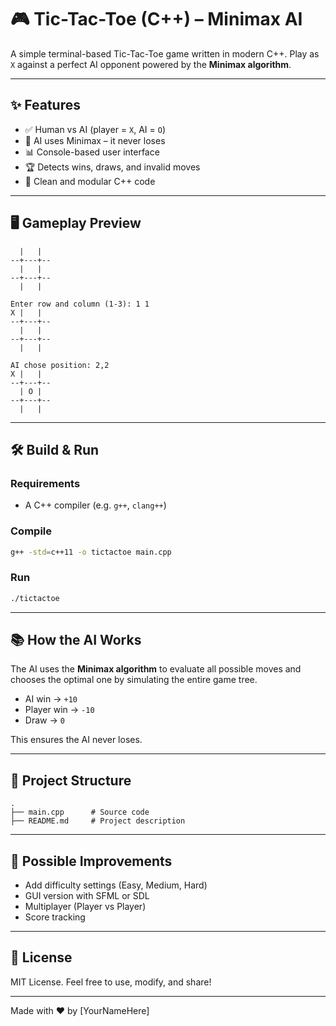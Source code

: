 
# 🎮 Tic-Tac-Toe (C++) – Minimax AI

A simple terminal-based Tic-Tac-Toe game written in modern C++. Play as `X` against a perfect AI opponent powered by the **Minimax algorithm**.

---

## ✨ Features

- ✅ Human vs AI (player = `X`, AI = `O`)
- 🧠 AI uses Minimax – it never loses
- 📊 Console-based user interface
- 🏆 Detects wins, draws, and invalid moves
- 🧹 Clean and modular C++ code

---

## 🖥️ Gameplay Preview

```text
  |   |  
--+---+--
  |   |  
--+---+--
  |   |  

Enter row and column (1-3): 1 1
X |   |  
--+---+--
  |   |  
--+---+--
  |   |  

AI chose position: 2,2
X |   |  
--+---+--
  | O |  
--+---+--
  |   |  
```

---

## 🛠️ Build & Run

### Requirements
- A C++ compiler (e.g. `g++`, `clang++`)

### Compile

```bash
g++ -std=c++11 -o tictactoe main.cpp
```

### Run

```bash
./tictactoe
```

---

## 📚 How the AI Works

The AI uses the **Minimax algorithm** to evaluate all possible moves and chooses the optimal one by simulating the entire game tree.

- AI win → `+10`  
- Player win → `-10`  
- Draw → `0`  

This ensures the AI never loses.

---

## 📁 Project Structure

```
.
├── main.cpp      # Source code
├── README.md     # Project description
```

---

## 🚀 Possible Improvements

- Add difficulty settings (Easy, Medium, Hard)
- GUI version with SFML or SDL
- Multiplayer (Player vs Player)
- Score tracking

---

## 📝 License

MIT License. Feel free to use, modify, and share!

---

Made with ❤️ by [YourNameHere]
